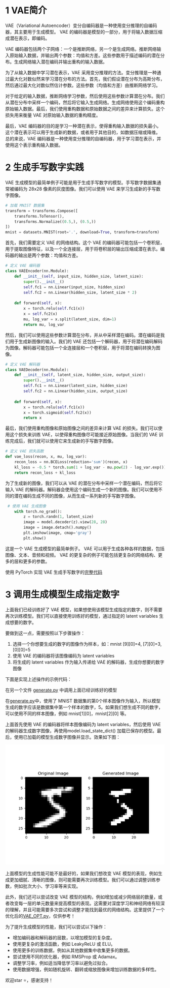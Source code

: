 # 1 VAE简介
VAE（Variational Autoencoder）变分自编码器是一种使用变分推理的自编码器，其主要用于生成模型。 VAE 的编码器是模型的一部分，用于将输入数据压缩成潜在表示，即编码。

VAE 编码器包括两个子网络：一个是推断网络，另一个是生成网络。推断网络输入原始输入数据，并输出两个参数：均值和方差。这些参数用于描述编码的潜在分布。生成网络输入潜在编码并输出重构的输入数据。

为了从输入数据中学习潜在表示，VAE 采用变分推理的方法。变分推理是一种通过最大化对数似然来学习潜在分布的方法。首先，我们假设潜在分布为高斯分布，然后通过最大化对数似然估计参数。这些参数（均值和方差）由推断网络学习。

对于给定的输入数据，推断网络学习参数，然后使用这些参数计算潜在分布。我们从潜在分布中采样一个编码，然后将它输入生成网络。生成网络使用这个编码重构原始输入数据。最后，我们使用重构数据和原始数据之间的差异来计算损失。这个损失用来衡量 VAE 对原始输入数据的重构精度。

最后，VAE 编码器的目的是学习一种潜在表示，使得重构输入数据的损失最小。这个潜在表示可以用于生成新的数据，或者用于其他目的，如数据压缩或降维。
总的来说，VAE 编码器是一种使用变分推理的自编码器，用于学习潜在表示，并使用这个表示重构输入数据。

# 2 生成手写数字实践
VAE 生成模型的最简单例子可能是用于生成手写数字的模型。手写数字数据集通常被编码为 28x28 像素的灰度图像。我们可以使用 VAE 来学习生成新的手写数字图像。

```python
# 加载 MNIST 数据集
transform = transforms.Compose([
    transforms.ToTensor(),
    transforms.Normalize((0.5,), (0.5,))
])
mnist = datasets.MNIST(root='.', download=True, transform=transform)
```

首先，我们需要定义 VAE 的网络结构。这个 VAE 的编码器可能包括一个卷积层，用于提取图像特征，以及一个全连接层，用于将卷积层的输出压缩成潜在表示。编码器的输出是两个参数：均值和方差。
```python
# 定义 VAE 编码器
class VAEEncoder(nn.Module):
    def __init__(self, input_size, hidden_size, latent_size):
        super().__init__()
        self.fc1 = nn.Linear(input_size, hidden_size)
        self.fc2 = nn.Linear(hidden_size, latent_size * 2)

    def forward(self, x):
        x = torch.relu(self.fc1(x))
        x = self.fc2(x)
        mu, log_var = x.split(latent_size, dim=1)
        return mu, log_var
```
然后，我们可以使用这些参数计算潜在分布，并从中采样潜在编码。潜在编码是我们用于生成新图像的输入。我们的 VAE 还包括一个解码器，用于将潜在编码解码为图像。解码器可能包括一个全连接层和一个卷积层，用于将潜在编码转换为图像。

```python
# 定义 VAE 解码器
class VAEDecoder(nn.Module):
    def __init__(self, latent_size, hidden_size, output_size):
        super().__init__()
        self.fc1 = nn.Linear(latent_size, hidden_size)
        self.fc2 = nn.Linear(hidden_size, output_size)

    def forward(self, x):
        x = torch.relu(self.fc1(x))
        x = torch.sigmoid(self.fc2(x))
        return x
```

最后，我们使用重构图像和原始图像之间的差异来计算 VAE 的损失。我们可以使用这个损失来训练 VAE，以使得重构图像尽可能接近原始图像。当我们的 VAE 训练完成后，我们就可以使用它来生成新的手写数字图像。

```python
# 定义 VAE 损失函数
def vae_loss(recon, x, mu, log_var):
    recon_loss = nn.BCELoss(reduction='sum')(recon, x)
    kl_loss = -0.5 * torch.sum(1 + log_var - mu.pow(2) - log_var.exp())
    return recon_loss + kl_loss
```

为了生成新的图像，我们可以从 VAE 的潜在分布中采样一个潜在编码，然后将它输入 VAE 的解码器。解码器会使用这个编码生成一个新的图像。我们可以使用不同的潜在编码生成不同的图像，从而生成一系列新的手写数字图像。

```python
 # 使用 VAE 生成图像
    with torch.no_grad():
        z = torch.randn(1, latent_size)
        image = model.decoder(z).view(28, 28)
        image = image.detach().numpy()
        plt.imshow(image, cmap='gray')
        plt.show() 
```

这是一个 VAE 生成模型的最简单例子。 VAE 可以用于生成各种各样的数据，包括图像、文本、音频和视频。 VAE 的更复杂的例子可能包括更复杂的网络结构、更多的层和更多的参数。

使用 PyTorch 实现 VAE 生成手写数字的[完整代码](VAE.py)

# 3 调用生成模型生成指定数字
上面我们已经训练好了 VAE 模型，如果想使用该模型生成指定的数字，则不需要再次训练模型。我们可以直接使用训练好的模型，通过指定的 latent variables 生成想要的数字。

要做到这一点，需要按照以下步骤操作：
1. 选择一个你想要生成的数字的图像作为样本，如：mnist [9][0]=4, [7][0]=3, [0][0]=5
2. 使用 VAE 的编码器将该图像编码为 latent variables
3. 将生成的 latent variables 作为输入传递给 VAE 的解码器，生成你想要的数字图像

下面是实现上述操作的示例代码：

在另一个文件 [generate.py](generate.py) 中调用上面已经训练好的模型

在[generate.py](generate.py)中，使用了 MNIST 数据集的第0个样本图像作为输入，所以模型生成的数字应该是数据集中第一个样本的数字，5。如果我们想生成不同的数字，可以使用不同的样本图像，例如 mnist[1][0]，mnist[2][0] 等。

上面首先使用 VAE 的编码器将样本图像编码为 latent variables，然后使用 VAE 的解码器生成数字图像，再使用model.load_state_dict() 加载已保存的模型。最后，使用已加载的模型生成数字图像并显示。效果如下图：

<div align=center>
<img src="./generated_img/5.png"/>
</div>

上面模型的生成性能可能不是最好的，如果我们想改变 VAE 模型的表现，例如生成更加细腻、清晰的图像，则可能需要再次训练模型。我们可以通过调整训练参数，例如批次大小、学习率等来实现。

此外，我们还可以尝试改变 VAE 模型的结构，例如增加或减少网络层的数量，或者改变每一层的单元数量来提高模型的表现。这需要对深度学习和神经网络有较深的理解，并且可能需要多次尝试和调整才能找到最优的网络结构。这里提供了一个优化后的[VAE_OPT.py](VAE_OPT.py)，仅供参考！

为了提升生成模型的性能，我们可以尝试以下操作：
- 增加编码器和解码器的层数，以增加模型的复杂度。
- 使用更复杂的激活函数，例如 LeakyReLU 或 ELU。
- 使用更多的训练数据，例如从其他数据集中收集更多的数据。
- 尝试使用不同的优化器，例如 RMSProp 或 Adamax。
- 调整学习率，例如适当降低学习率以避免过拟合。
- 使用数据增强，例如随机旋转、翻转或缩放图像来增加训练数据的多样性。

欢迎star :star:，感谢支持！
